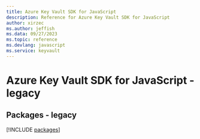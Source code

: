 ```yaml
---
title: Azure Key Vault SDK for JavaScript
description: Reference for Azure Key Vault SDK for JavaScript
author: xirzec
ms.author: jeffish
ms.data: 09/27/2023
ms.topic: reference
ms.devlang: javascript
ms.service: keyvault
---
```

# Azure Key Vault SDK for JavaScript - legacy
## Packages - legacy
[!INCLUDE [packages](key-vault-index.md)]